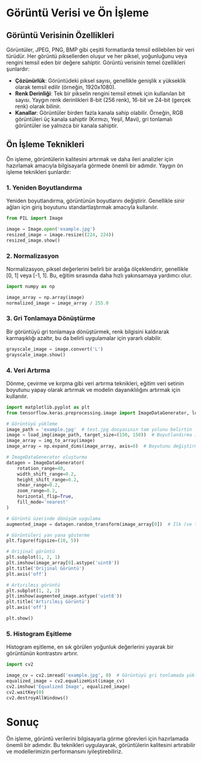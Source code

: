 # Görüntü Verisi ve Ön İşleme

## Görüntü Verisinin Özellikleri

Görüntüler, JPEG, PNG, BMP gibi çeşitli formatlarda temsil edilebilen bir veri türüdür. Her görüntü piksellerden oluşur ve her piksel, yoğunluğunu veya rengini temsil eden bir değere sahiptir. Görüntü verisinin temel özellikleri şunlardır:

- **Çözünürlük**: Görüntüdeki piksel sayısı, genellikle genişlik x yükseklik olarak temsil edilir (örneğin, 1920x1080).
- **Renk Derinliği**: Tek bir pikselin rengini temsil etmek için kullanılan bit sayısı. Yaygın renk derinlikleri 8-bit (256 renk), 16-bit ve 24-bit (gerçek renk) olarak bilinir.
- **Kanallar**: Görüntüler birden fazla kanala sahip olabilir. Örneğin, RGB görüntüleri üç kanala sahiptir (Kırmızı, Yeşil, Mavi), gri tonlamalı görüntüler ise yalnızca bir kanala sahiptir.

## Ön İşleme Teknikleri

Ön işleme, görüntülerin kalitesini artırmak ve daha ileri analizler için hazırlamak amacıyla bilgisayarla görmede önemli bir adımdır. Yaygın ön işleme teknikleri şunlardır:

### 1. Yeniden Boyutlandırma

Yeniden boyutlandırma, görüntünün boyutlarını değiştirir. Genellikle sinir ağları için giriş boyutunu standartlaştırmak amacıyla kullanılır.

```python
from PIL import Image

image = Image.open('example.jpg')
resized_image = image.resize((224, 224))
resized_image.show()
```

### 2. Normalizasyon

Normalizasyon, piksel değerlerini belirli bir aralığa ölçeklendirir, genellikle [0, 1] veya [-1, 1]. Bu, eğitim sırasında daha hızlı yakınsamaya yardımcı olur.

```python
import numpy as np

image_array = np.array(image)
normalized_image = image_array / 255.0
```

### 3. Gri Tonlamaya Dönüştürme

Bir görüntüyü gri tonlamaya dönüştürmek, renk bilgisini kaldırarak karmaşıklığı azaltır, bu da belirli uygulamalar için yararlı olabilir.

```python
grayscale_image = image.convert('L')
grayscale_image.show()
```

### 4. Veri Artırma

Dönme, çevirme ve kırpma gibi veri artırma teknikleri, eğitim veri setinin boyutunu yapay olarak artırmak ve modelin dayanıklılığını artırmak için kullanılır.

```python
import matplotlib.pyplot as plt
from tensorflow.keras.preprocessing.image import ImageDataGenerator, load_img, img_to_array

# Görüntüyü yükleme
image_path = 'example.jpg'  # test.jpg dosyasının tam yolunu belirtin
image = load_img(image_path, target_size=(150, 150))  # Boyutlandırma isteğe bağlı
image_array = img_to_array(image)
image_array = np.expand_dims(image_array, axis=0)  # Boyutunu değiştirme

# ImageDataGenerator oluşturma
datagen = ImageDataGenerator(
    rotation_range=40,
    width_shift_range=0.2,
    height_shift_range=0.2,
    shear_range=0.2,
    zoom_range=0.2,
    horizontal_flip=True,
    fill_mode='nearest'
)

# Görüntü üzerinde dönüşüm uygulama
augmented_image = datagen.random_transform(image_array[0])  # İlk (ve tek) resmi al

# Görüntüleri yan yana gösterme
plt.figure(figsize=(10, 5))

# Orijinal görüntü
plt.subplot(1, 2, 1)
plt.imshow(image_array[0].astype('uint8'))
plt.title('Orijinal Görüntü')
plt.axis('off')

# Artırılmış görüntü
plt.subplot(1, 2, 2)
plt.imshow(augmented_image.astype('uint8'))
plt.title('Artırılmış Görüntü')
plt.axis('off')

plt.show()
```

### 5. Histogram Eşitleme

Histogram eşitleme, en sık görülen yoğunluk değerlerini yayarak bir görüntünün kontrastını artırır.

```python
import cv2

image_cv = cv2.imread('example.jpg', 0)  # Görüntüyü gri tonlamada yükle
equalized_image = cv2.equalizeHist(image_cv)
cv2.imshow('Equalized Image', equalized_image)
cv2.waitKey(0)
cv2.destroyAllWindows()
```

# Sonuç

Ön işleme, görüntü verilerini bilgisayarla görme görevleri için hazırlamada önemli bir adımdır. Bu teknikleri uygulayarak, görüntülerin kalitesini artırabilir ve modellerimizin performansını iyileştirebiliriz.
